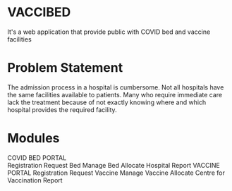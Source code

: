 # VACCIBED
It's a web application that provide public with COVID bed and vaccine facilities
# Problem Statement
The admission process in a hospital is cumbersome.
Not all hospitals have the same facilities available to patients. Many who require immediate care
lack the treatment because of not exactly knowing where and which hospital provides the
required facility.
# Modules
COVID BED PORTAL
 <br>Registration
 Request Bed
 Manage Bed
 Allocate Hospital
 Report
VACCINE PORTAL
 Registration
 Request Vaccine
 Manage Vaccine
 Allocate Centre for Vaccination
 Report





